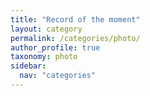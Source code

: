 ```yaml
---
title: "Record of the moment"
layout: category
permalink: /categories/photo/
author_profile: true
taxonomy: photo
sidebar:
  nav: "categories"
---
```

